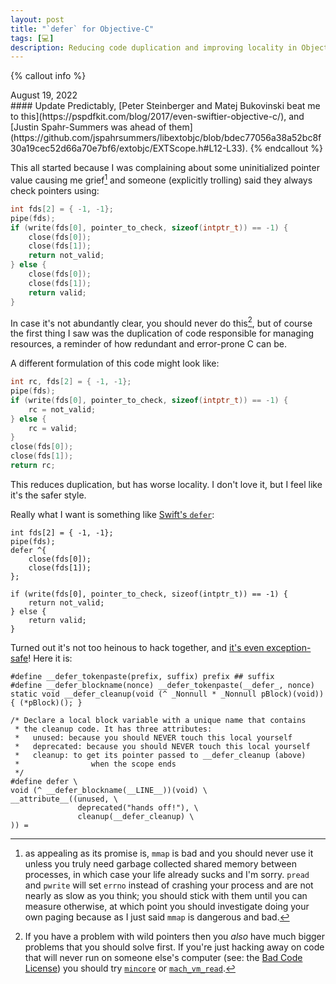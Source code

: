```yaml
---
layout: post
title: "`defer` for Objective-C"
tags: [💻]
description: Reducing code duplication and improving locality in Objective-C with macros.
---
```


{% callout info %}
<div class="date-right">August 19, 2022</div>
#### Update
Predictably, [Peter Steinberger and Matej Bukovinski beat me to this](https://pspdfkit.com/blog/2017/even-swiftier-objective-c/), and [Justin Spahr-Summers was ahead of them](https://github.com/jspahrsummers/libextobjc/blob/bdec77056a38a52bc8f30a19cec52d66a70e7bf6/extobjc/EXTScope.h#L12-L33).
{% endcallout %}

This all started because I was complaining about some uninitialized pointer value causing me grief[^mmap] and someone (explicitly trolling) said they always check pointers using:

``` c
int fds[2] = { -1, -1}; 
pipe(fds);
if (write(fds[0], pointer_to_check, sizeof(intptr_t)) == -1) {
    close(fds[0]);
    close(fds[1]);
    return not_valid;
} else {
    close(fds[0]);
    close(fds[1]);
    return valid;
}
```

In case it's not abundantly clear, you should never do this[^mincore], but of course the first thing I saw was the duplication of code responsible for managing resources, a reminder of how redundant and error-prone C can be.

A different formulation of this code might look like:

``` c
int rc, fds[2] = { -1, -1}; 
pipe(fds);
if (write(fds[0], pointer_to_check, sizeof(intptr_t)) == -1) {
    rc = not_valid;
} else {
    rc = valid;
}
close(fds[0]);
close(fds[1]);
return rc;
```

This reduces duplication, but has worse locality. I don't love it, but I feel like it's the safer style.

Really what I want is something like [Swift's `defer`](https://docs.swift.org/swift-book/ReferenceManual/Statements.html#ID532):

``` objective_c
int fds[2] = { -1, -1}; 
pipe(fds);
defer ^{
    close(fds[0]);
    close(fds[1]);
};

if (write(fds[0], pointer_to_check, sizeof(intptr_t)) == -1) {
    return not_valid;
} else {
    return valid;
}
```

Turned out it's not too heinous to hack together, and [it's even exception-safe](https://gist.github.com/numist/1cc7d4ee6355380cdb5e91585189247b)! Here it is:

``` objective_c
#define __defer_tokenpaste(prefix, suffix) prefix ## suffix
#define __defer_blockname(nonce) __defer_tokenpaste(__defer_, nonce)
static void __defer_cleanup(void (^ _Nonnull * _Nonnull pBlock)(void))
{ (*pBlock)(); }

/* Declare a local block variable with a unique name that contains
 * the cleanup code. It has three attributes:
 *   unused: because you should NEVER touch this local yourself
 *   deprecated: because you should NEVER touch this local yourself
 *   cleanup: to get its pointer passed to __defer_cleanup (above)
 *                when the scope ends
 */
#define defer \
void (^ __defer_blockname(__LINE__))(void) \
__attribute__((unused, \
               deprecated("hands off!"), \
               cleanup(__defer_cleanup) \
)) = 
```

[^mmap]: as appealing as its promise is, `mmap` is bad and you should never use it unless you truly need garbage collected shared memory between processes, in which case your life already sucks and I'm sorry. `pread` and `pwrite` will set `errno` instead of crashing your process and are not nearly as slow as you think; you should stick with them until you can measure otherwise, at which point you should investigate doing your own paging because as I just said `mmap` is dangerous and bad.
[^mincore]: If you have a problem with wild pointers then you _also_ have much bigger problems that you should solve first. If you're just hacking away on code that will never run on someone else's computer (see: the [Bad Code License](/LICENSES/Bad%20Code.txt)) you should try [`mincore`](https://man7.org/linux/man-pages/man2/mincore.2.html) or [`mach_vm_read`](https://developer.apple.com/documentation/kernel/1402405-mach_vm_read).
